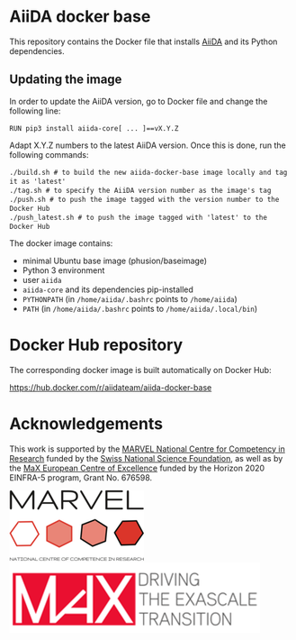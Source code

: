 # AiiDA docker base
This repository contains the Docker file that installs [AiiDA](http://www.aiida.net)
and its Python dependencies.

## Updating the image
In order to update the AiiDA version, go to Docker file and change the following line:
```
RUN pip3 install aiida-core[ ... ]==vX.Y.Z

```
Adapt X.Y.Z numbers to the latest AiiDA version. Once this is done,
run the following commands:

```
./build.sh # to build the new aiida-docker-base image locally and tag it as 'latest'
./tag.sh # to specify the AiiDA version number as the image's tag
./push.sh # to push the image tagged with the version number to the Docker Hub
./push_latest.sh # to push the image tagged with 'latest' to the Docker Hub
```

The docker image contains:
 * minimal Ubuntu base image (phusion/baseimage)
 * Python 3 environment
 * user `aiida`
 * `aiida-core` and its dependencies pip-installed
 * `PYTHONPATH` (in `/home/aiida/.bashrc` points to `/home/aiida`)
 * `PATH` (in `/home/aiida/.bashrc` points to `/home/aiida/.local/bin`)

# Docker Hub repository

The corresponding docker image is built automatically on Docker Hub:

https://hub.docker.com/r/aiidateam/aiida-docker-base


# Acknowledgements

This work is supported by the [MARVEL National Centre for Competency in Research](<http://nccr-marvel.ch>)
funded by the [Swiss National Science Foundation](<http://www.snf.ch/en>), as well as by the [MaX
European Centre of Excellence](<http://www.max-centre.eu/>) funded by the Horizon 2020 EINFRA-5 program,
Grant No. 676598.

![MARVEL](miscellaneous/logos/MARVEL.png)
![MaX](miscellaneous/logos/MaX.png)
